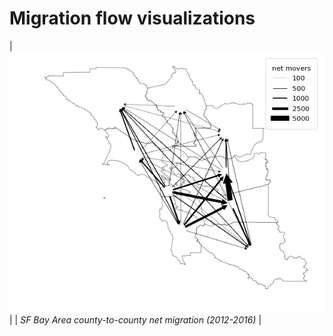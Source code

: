 # Migration flow visualizations

| ![](/images/sfbay_net_migration.png) |
| *SF Bay Area county-to-county net migration (2012-2016)* |

